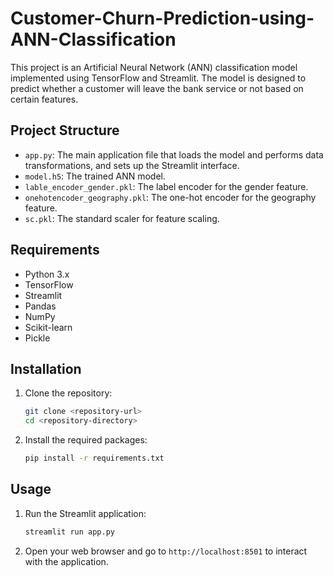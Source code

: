 # Customer-Churn-Prediction-using-ANN-Classification

This project is an Artificial Neural Network (ANN) classification model implemented using TensorFlow and Streamlit. The model is designed to predict whether a customer will leave the bank service or not based on certain features.

## Project Structure

- `app.py`: The main application file that loads the model and performs data transformations, and sets up the Streamlit interface.
- `model.h5`: The trained ANN model.
- `lable_encoder_gender.pkl`: The label encoder for the gender feature.
- `onehotencoder_geography.pkl`: The one-hot encoder for the geography feature.
- `sc.pkl`: The standard scaler for feature scaling.

## Requirements

- Python 3.x
- TensorFlow
- Streamlit
- Pandas
- NumPy
- Scikit-learn
- Pickle

## Installation

1. Clone the repository:
    ```sh
    git clone <repository-url>
    cd <repository-directory>
    ```

2. Install the required packages:
    ```sh
    pip install -r requirements.txt
    ```

## Usage

1. Run the Streamlit application:
    ```sh
    streamlit run app.py
    ```

2. Open your web browser and go to `http://localhost:8501` to interact with the application.
